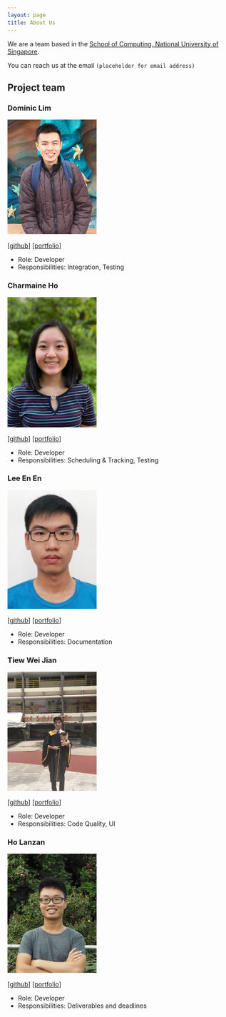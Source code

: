 ```yaml
---
layout: page
title: About Us
---
```


We are a team based in the [School of Computing, National University of Singapore](http://www.comp.nus.edu.sg).

You can reach us at the email `(placeholder for email address)`

## Project team

### Dominic Lim

<img src="images/domlimm.png" width="200px">

[[github](http://github.com/domlimm)]
[[portfolio](team/domlimm.md)]

* Role: Developer
* Responsibilities: Integration, Testing

### Charmaine Ho

<img src="images/charmainehly.png" width="200px">

[[github](http://github.com/charmainehly)]
[[portfolio](team/charmainehly.md)]

* Role: Developer
* Responsibilities: Scheduling & Tracking, Testing

### Lee En En

<img src="images/leeenen.png" width="200px">

[[github](http://github.com/leeenen)]
[[portfolio](team/leeenen.md)]

* Role: Developer
* Responsibilities: Documentation

### Tiew Wei Jian

<img src="images/tiewweijian.png" width="200px">

[[github](http://github.com/tiewweijian)]
[[portfolio](team/tiewweijian.md)]

* Role: Developer
* Responsibilities: Code Quality, UI

### Ho Lanzan

<img src="images/lzan98.png" width="200px">

[[github](https://github.com/lzan98)]
[[portfolio](team/lzan98.md)]

* Role: Developer
* Responsibilities: Deliverables and deadlines
